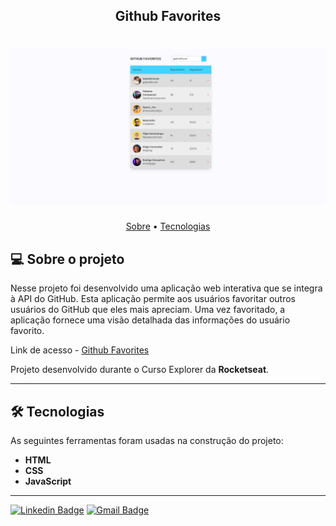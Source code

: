 <h2 align="center">Github Favorites</h2>

<h1 align="center">
    <img width="600px" alt="github-favorites" title="#github-favorites" src="https://github.com/freitasbr01/github-favorites/blob/main/assets/github.png" />
</h1>

<p align="center">
 <a href="#-sobre-o-projeto">Sobre</a> •
 <a href="#-tecnologias">Tecnologias</a> 
</p>

## 💻 Sobre o projeto

Nesse projeto foi desenvolvido uma aplicação web interativa que se integra à API do GitHub. Esta aplicação permite aos usuários favoritar outros usuários do GitHub que eles mais apreciam. Uma vez favoritado, a aplicação fornece uma visão detalhada das informações do usuário favorito.

Link de acesso - <a href="https://github-favorites01.netlify.app/">Github Favorites</a>

Projeto desenvolvido durante o Curso Explorer da **Rocketseat**.

---

## 🛠 Tecnologias

As seguintes ferramentas foram usadas na construção do projeto:


- **HTML**
- **CSS**
- **JavaScript**

---

[![Linkedin Badge](https://img.shields.io/badge/-Alan_Freitas-blue?style=flat-square&logo=Linkedin&logoColor=white&link=https://www.linkedin.com/in/alanfreitasbr01/)](https://www.linkedin.com/in/alanfreitasbr01/)
[![Gmail Badge](https://img.shields.io/badge/-freitasbr01@gmail.com-c14438?style=flat-square&logo=Gmail&logoColor=white&link=mailto:freitasbr01@gmail.com)](mailto:freitasbr01@gmail.com)
